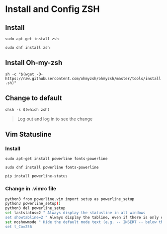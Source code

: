 # Install and Config ZSH

## Install

`sudo apt-get install zsh`

`sudo dnf install zsh`


## Install Oh-my-zsh

`sh -c "$(wget -O- https://raw.githubusercontent.com/ohmyzsh/ohmyzsh/master/tools/install.sh)"`


## Change to default

`chsh -s $(which zsh)`

> Log out and log in to see the change


## Vim Statusline

### Install

`sudo apt-get install powerline fonts-powerline`

`sudo dnf install powerline fonts-powerline`

`pip install powerline-status`

### Change in .vimrc file

```bash
python3 from powerline.vim import setup as powerline_setup
python3 powerline_setup()
python3 del powerline_setup
set laststatus=2 " Always display the statusline in all windows
set showtabline=2 " Always display the tabline, even if there is only one tab
set noshowmode " Hide the default mode text (e.g. -- INSERT -- below the statusline)
set t_Co=256
```

